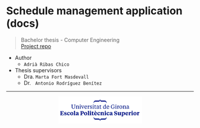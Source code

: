 # Schedule management application (docs)
> Bachelor thesis - Computer Engineering  
> [Project repo](https://github.com/adriribas/pfg-application)

- Author
  - `Adrià Ribas Chico`
- Thesis supervisors
  - Dra. `Marta Fort Masdevall`
  - Dr. &nbsp; `Antonio Rodríguez Benítez`
 
---
 
<p align="center">
  <img src="/assets/logos/EPS_centrat_pad.png" alt="Escola Politècnica Superior - Universitat de Girona" width="225"/>
</p>
